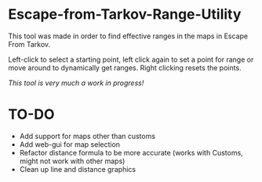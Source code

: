 # Escape-from-Tarkov-Range-Utility
This tool was made in order to find effective ranges in the maps in Escape From Tarkov.

Left-click to select a starting point, left click again to set a point for range or move around to dynamically get ranges.
Right clicking resets the points.

_This tool is very much a work in progress!_

# TO-DO
* Add support for maps other than customs
* Add web-gui for map selection
* Refactor distance formula to be more accurate (works with Customs, might not work with other maps)
* Clean up line and distance graphics
